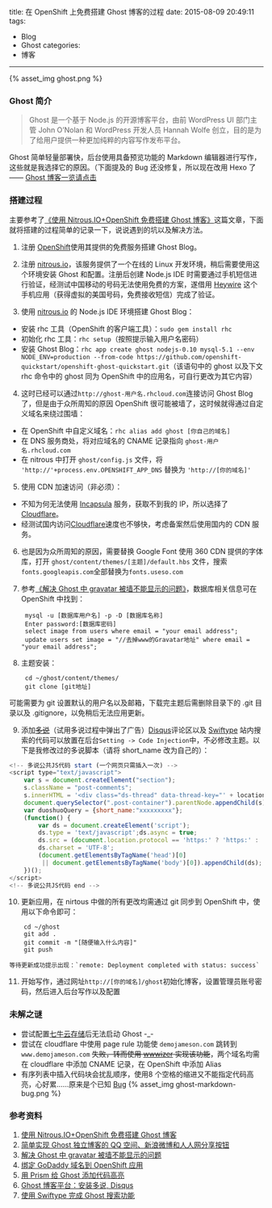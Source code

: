 title: 在 OpenShift 上免费搭建 Ghost 博客的过程
date: 2015-08-09 20:49:11
tags:
- Blog
- Ghost
categories:
- 博客
---

{% asset_img ghost.png %}

### Ghost 简介
>Ghost 是一个基于 Node.js 的开源博客平台，由前 WordPress UI 部门主管 John O’Nolan 和 WordPress 开发人员 Hannah Wolfe 创立，目的是为了给用户提供一种更加纯粹的内容写作发布平台。

Ghost 简单轻量部署快，后台使用具备预览功能的 Markdown 编辑器进行写作，这些就是我选择它的原因。（下面提及的 Bug 还没修复，所以现在改用 Hexo 了 —— [Ghost 博客一览请点击](http://ghost.demojameson.com)

<!--more-->

### 搭建过程

主要参考了[《使用 Nitrous.IO+OpenShift 免费搭建 Ghost 博客》](http://hjc.im/free-ghost-blog-openshift-guide/)这篇文章，下面就将搭建的过程简单的记录一下，说说遇到的坑以及解决方法。


1. 注册 [OpenShift](https://www.openshift.com/)使用其提供的免费服务搭建 Ghost Blog。

2. 注册 [nitrous.io](https://www.nitrous.io/)，该服务提供了一个在线的 Linux 开发环境，稍后需要使用这个环境安装 Ghost 和配置。注册后创建 Node.js IDE 时需要通过手机短信进行验证，经测试中国移动的号码无法使用免费的方案，遂借用 [Heywire](http://www.heywire.com/) 这个手机应用（获得虚拟的美国号码，免费接收短信）完成了验证。

3. 使用 [nitrous.io](https://www.nitrous.io/) 的 Node.js IDE 环境搭建 Ghost Blog：
  * 安装 rhc 工具（OpenShift 的客户端工具）：`sudo gem install rhc`
  * 初始化 rhc 工具：`rhc setup`（按照提示输入用户名密码）
  * 安装 Ghost Blog：`rhc app create ghost nodejs-0.10 mysql-5.1 --env NODE_ENV=production --from-code https://github.com/openshift-quickstart/openshift-ghost-quickstart.git`（该语句中的 ghost 以及下文 rhc 命令中的 ghost 同为 OpenShift 中的应用名，可自行更改为其它内容）

4. 这时已经可以通过`http://ghost-用户名.rhcloud.com`连接访问 Ghost Blog 了，但是由于众所周知的原因 OpenShift 很可能被墙了，这时候就得通过自定义域名来绕过围墙：
  * 在 OpenShift 中自定义域名：`rhc alias add ghost [你自己的域名]`
  * 在 DNS 服务商处，将对应域名的 CNAME 记录指向 `ghost-用户名.rhcloud.com`
  * 在 nitrous 中打开 `ghost/config.js` 文件，将 `'http://'+process.env.OPENSHIFT_APP_DNS` 替换为 `'http://[你的域名]'`

5. 使用 CDN 加速访问（非必须）：
  * 不知为何无法使用 [Incapsula](https://www.incapsula.com/) 服务，获取不到我的 IP，所以选择了 [Cloudflare](https://www.cloudflare.com/)。
  * 经测试国内访问[Cloudflare](https://www.cloudflare.com/)速度也不够快，考虑备案然后使用国内的 CDN 服务。
6. 也是因为众所周知的原因，需要替换 Google Font 使用 360 CDN 提供的字体库，打开 `ghost/content/themes/[主题]/default.hbs` 文件，搜索`fonts.googleapis.com`全部替换为`fonts.useso.com`

7. 参考[《解决 Ghost 中 gravatar 被墙不能显示的问题》](http://www.kisshc.com/ghost-gravatar/)，数据库相关信息可在 OpenShift 中找到：

        mysql -u [数据库用户名] -p -D [数据库名称]
        Enter password:[数据库密码]
        select image from users where email = "your email address";
        update users set image = "//去掉www的Gravatar地址" where email = "your email address";

8. 主题安装：

        cd ~/ghost/content/themes/
        git clone [git地址]
可能需要为 git 设置默认的用户名以及邮箱，下载完主题后需删除目录下的 .git 目录以及 .gitignore，以免稍后无法应用更新。

9. 添加~~[多说](http://duoshuo.com/)~~（试用多说过程中弹出了广告）[Disqus](https://disqus.com)评论区以及 [Swiftype](https://swiftype.com/) 站内搜索的代码可以放置在后台`Setting -> Code Injection`中，不必修改主题。以下是我修改过的多说脚本（请将 short_name 改为自己的）：
```javascript
<!-- 多说公共JS代码 start (一个网页只需插入一次) -->
<script type="text/javascript">
    var s = document.createElement("section");
    s.className = "post-comments";
    s.innerHTML = '<div class="ds-thread" data-thread-key="' + location.pathname.replace(/\//g,"") + '" data-title="'+ document.title +'" data-url="' + location.href.replace(/^https/, "http") + '"></div>';
    document.querySelector(".post-container").parentNode.appendChild(s);
    var duoshuoQuery = {short_name:"xxxxxxxxx"};
    (function() {
        var ds = document.createElement('script');
        ds.type = 'text/javascript';ds.async = true;
        ds.src = (document.location.protocol == 'https:' ? 'https:' : 'http:') + '//static.duoshuo.com/embed.js';
        ds.charset = 'UTF-8';
        (document.getElementsByTagName('head')[0]
         || document.getElementsByTagName('body')[0]).appendChild(ds);
    })();
</script>
<!-- 多说公共JS代码 end -->
```

10. 更新应用，在 nirtous 中做的所有更改均需通过 git 同步到 OpenShift 中，使用以下命令即可：
```
    cd ~/ghost
    git add .
    git commit -m "[随便输入什么内容]"
    git push
```
    等待更新成功提示出现：`remote: Deployment completed with status: success`

11. 开始写作，通过网址`http://[你的域名]/ghost`初始化博客，设置管理员账号密码，然后进入后台写作以及配置

### 未解之谜
* 尝试配置[七牛云存储](https://github.com/Minwe/qn-store)后无法启动 Ghost -_-
* 尝试在  cloudflare 中使用 page rule 功能使 `demojameson.com` 跳转到 `www.demojameson.com` ~~失败，转而使用 [wwwizer](http://wwwizer.com/naked-domain-redirect) 实现该功能~~，两个域名均需在 cloudflare 中添加 CNAME 记录，在 OpenShift 中添加 Alias
* 有序列表中插入代码块会扰乱顺序，使用8 个空格的缩进又不能指定代码高亮，心好累……原来是个已知 [Bug](https://github.com/TryGhost/Ghost/issues/5632)
{% asset_img ghost-markdown-bug.png %}

### 参考资料
1. [使用 Nitrous.IO+OpenShift 免费搭建 Ghost 博客](http://hjc.im/free-ghost-blog-openshift-guide/)
1. [简单实现 Ghost 独立博客的 QQ 空间、新浪微博和人人网分享按钮](http://hjc.im/ghost-share-qzone-weibo-renren/)
2. [解决 Ghost 中 gravatar 被墙不能显示的问题](http://www.kisshc.com/ghost-gravatar/)
3. [绑定 GoDaddy 域名到 OpenShift 应用](http://www.cnblogs.com/russellluo/p/3363209.html)
4. [用 Prism 给 Ghost 添加代码高亮](http://www.denpe.com/prism-ghost-code-highlight/)
5. [Ghost 博客平台：安装多说, Disqus](http://www.applecho.com/ghost-duoshuo-disqus/)
6. [使用 Swiftype 完成 Ghost 搜索功能](http://blog.erguotou.me/ghost-swiftype-guide/)
